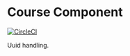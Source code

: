 # Course Component

[![CircleCI](https://circleci.com/gh/sprungbrett/uuid/tree/master.svg?style=svg)](https://circleci.com/gh/sprungbrett/uuid/tree/master)

Uuid handling.
